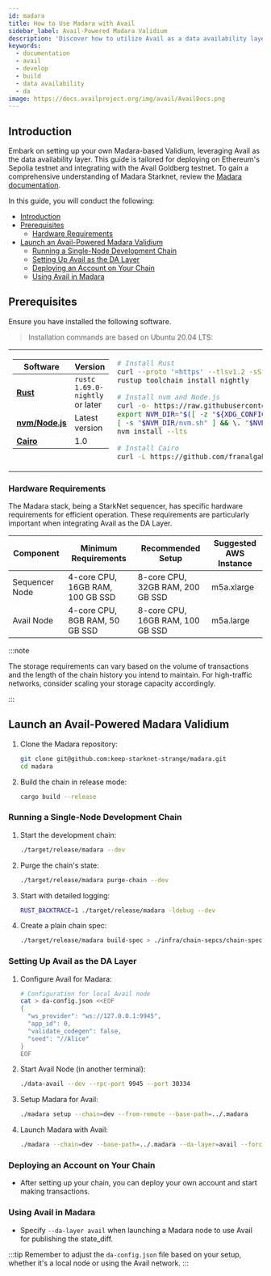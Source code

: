 ```yaml
---
id: madara
title: How to Use Madara with Avail
sidebar_label: Avail-Powered Madara Validium
description: 'Discover how to utilize Avail as a data availability layer to build a Substrate-based Validium with Madara.'
keywords:
  - documentation
  - avail
  - develop
  - build
  - data availability
  - da
image: https://docs.availproject.org/img/avail/AvailDocs.png
---
```


## Introduction

Embark on setting up your own Madara-based Validium, leveraging Avail as the data availability layer. This guide is tailored for deploying on Ethereum's Sepolia testnet and integrating with the Avail Goldberg testnet. To gain a comprehensive understanding of Madara Starknet, review the [<ins>Madara documentation</ins>](https://docs.madara.zone/).

In this guide, you will conduct the following:

- [Introduction](#introduction)
- [Prerequisites](#prerequisites)
  - [Hardware Requirements](#hardware-requirements)
- [Launch an Avail-Powered Madara Validium](#launch-an-avail-powered-madara-validium)
  - [Running a Single-Node Development Chain](#running-a-single-node-development-chain)
  - [Setting Up Avail as the DA Layer](#setting-up-avail-as-the-da-layer)
  - [Deploying an Account on Your Chain](#deploying-an-account-on-your-chain)
  - [Using Avail in Madara](#using-avail-in-madara)

## Prerequisites

Ensure you have installed the following software.

> Installation commands are based on Ubuntu 20.04 LTS:

<table>
  <tr>
    <td valign="top">

| Software                                                     | Version                         |
| ------------------------------------------------------------ | ------------------------------- |
| [**Rust**](https://www.rust-lang.org/)                       | `rustc 1.69.0-nightly` or later |
| [**nvm/Node.js**](https://github.com/nvm-sh/nvm)             | Latest version                  |
| [**Cairo**](https://www.cairo-lang.org/docs/quickstart.html) | 1.0                             |

</td>
<td valign="top">

```bash
# Install Rust
curl --proto '=https' --tlsv1.2 -sSf https://sh.rustup.rs | sh
rustup toolchain install nightly

# Install nvm and Node.js
curl -o- https://raw.githubusercontent.com/nvm-sh/nvm/v0.39.3/install.sh | bash
export NVM_DIR="$([ -z "${XDG_CONFIG_HOME-}" ] && printf %s "${HOME}/.nvm" || printf %s "${XDG_CONFIG_HOME}/nvm")"
[ -s "$NVM_DIR/nvm.sh" ] && \. "$NVM_DIR/nvm.sh" # This loads nvm
nvm install --lts

# Install Cairo
curl -L https://github.com/franalgaba/cairo-installer/raw/main/bin/cairo-installer | bash
```

</td>
  </tr>
</table>

### Hardware Requirements

The Madara stack, being a StarkNet sequencer, has specific hardware requirements for efficient operation. These requirements are particularly important when integrating Avail as the DA Layer.

| Component      | Minimum Requirements             | Recommended Setup                | Suggested AWS Instance |
| -------------- | -------------------------------- | -------------------------------- | ---------------------- |
| Sequencer Node | 4-core CPU, 16GB RAM, 100 GB SSD | 8-core CPU, 32GB RAM, 200 GB SSD | m5a.xlarge             |
| Avail Node     | 4-core CPU, 8GB RAM, 50 GB SSD   | 8-core CPU, 16GB RAM, 100 GB SSD | m5a.large              |

:::note

The storage requirements can vary based on the volume of transactions and the length of the chain history you intend to maintain. For high-traffic networks, consider scaling your storage capacity accordingly.

:::

## Launch an Avail-Powered Madara Validium

1. Clone the Madara repository:

   ```bash
   git clone git@github.com:keep-starknet-strange/madara.git
   cd madara
   ```

2. Build the chain in release mode:

   ```bash
   cargo build --release
   ```

### Running a Single-Node Development Chain

1. Start the development chain:

   ```bash
   ./target/release/madara --dev
   ```

2. Purge the chain's state:

   ```bash
   ./target/release/madara purge-chain --dev
   ```

3. Start with detailed logging:

   ```bash
   RUST_BACKTRACE=1 ./target/release/madara -ldebug --dev
   ```

4. Create a plain chain spec:

   ```bash
   ./target/release/madara build-spec > ./infra/chain-sepcs/chain-spec-plain.json
   ```

### Setting Up Avail as the DA Layer

1. Configure Avail for Madara:

   ```bash
   # Configuration for local Avail node
   cat > da-config.json <<EOF
   {
     "ws_provider": "ws://127.0.0.1:9945",
     "app_id": 0,
     "validate_codegen": false,
     "seed": "//Alice"
   }
   EOF
   ```

2. Start Avail Node (in another terminal):

   ```bash
   ./data-avail --dev --rpc-port 9945 --port 30334
   ```

3. Setup Madara for Avail:

   ```bash
   ./madara setup --chain=dev --from-remote --base-path=../.madara
   ```

4. Launch Madara with Avail:

   ```bash
   ./madara --chain=dev --base-path=../.madara --da-layer=avail --force-authoring --alice
   ```

### Deploying an Account on Your Chain

- After setting up your chain, you can deploy your own account and start making transactions.

### Using Avail in Madara

- Specify `--da-layer avail` when launching a Madara node to use Avail for publishing the state_diff.

:::tip
Remember to adjust the `da-config.json` file based on your setup, whether it's a local node or using the Avail network.
:::

<!-- Add test transactions -->

